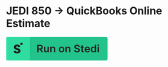 # JEDI 850 -> QuickBooks Online Estimate

[![Run on Stedi](./../RunOnStedi.svg)](https://terminal.stedi.com/mappings/import?mapping=https://raw.githubusercontent.com/Stedi/starter-kit/main/mappings-examples/jedi-850-->-quickbooks-online-estimate/mapping.json&source_json=https://raw.githubusercontent.com/Stedi/starter-kit/main/mappings-examples/jedi-850-->-quickbooks-online-estimate/source-document.json&target_json=https://raw.githubusercontent.com/Stedi/starter-kit/main/mappings-examples/jedi-850-->-quickbooks-online-estimate/target-document.json)